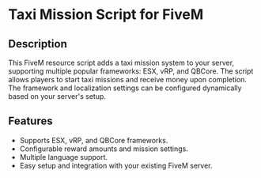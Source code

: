 # Taxi Mission Script for FiveM

## Description

This FiveM resource script adds a taxi mission system to your server, supporting multiple popular frameworks: ESX, vRP, and QBCore. The script allows players to start taxi missions and receive money upon completion. The framework and localization settings can be configured dynamically based on your server's setup.

## Features

- Supports ESX, vRP, and QBCore frameworks.
- Configurable reward amounts and mission settings.
- Multiple language support.
- Easy setup and integration with your existing FiveM server.
